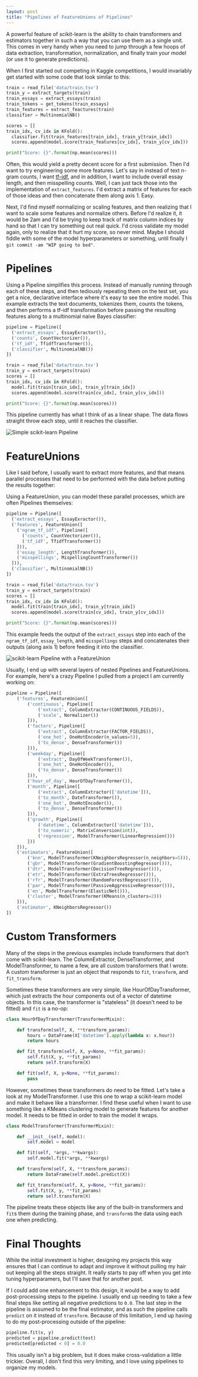 ```yaml
---
layout: post
title: "Pipelines of FeatureUnions of Pipelines"
---
```


A powerful feature of scikit-learn is the ability to chain transformers and estimators together in such a way that you can use them as a single unit. This comes in very handy when you need to jump through a few hoops of data extraction, transformation, normalization, and finally train your model (or use it to generate predictions). 

When I first started out competing in Kaggle competitions, I would invariably get started with some code that look similar to this:

```python
train = read_file('data/train.tsv')
train_y = extract_targets(train)
train_essays = extract_essays(train)
train_tokens = get_tokens(train_essays)
train_features = extract_feactures(train)
classifier = MultinomialNB()

scores = []
train_idx, cv_idx in KFold():
  classifier.fit(train_features[train_idx], train_y[train_idx])
  scores.append(model.score(train_features[cv_idx], train_y[cv_idx]))

print("Score: {}".format(np.mean(scores)))
```

Often, this would yield a pretty decent score for a first submission. Then I'd want to try engineering some more features. Let's say in instead of text n-gram counts, I want [tf–idf][1], and in addition, I want to include overall essay length, and then misspelling counts. Well, I can just tack those into the implementation of `extract_features`. I'd extract a matrix of features for each of those ideas and then concatenate them along axis 1. Easy.

Next, I'd find myself normalizing or scaling features, and then realizing that I want to scale some features and normalize others. Before I'd realize it, it would be 2am and I'd be trying to keep track of matrix column indices by hand so that I can try something out real quick. I'd cross validate my model again, only to realize that it hurt my score, so never mind. Maybe I should fiddle with some of the model hyperparameters or something, until finally I `git commit -am "WIP going to bed"`.

# Pipelines

Using a Pipeline simplifies this process. Instead of manually running through each of these steps, and then tediously repeating them on the test set, you get a nice, declarative interface where it's easy to see the entire model. This example extracts the text documents, tokenizes them, counts the tokens, and then performs a tf-idf transformation before passing the resulting features along to a multinomial naive Bayes classifier:

```python
pipeline = Pipeline([
  ('extract_essays', EssayExractor()),
  ('counts', CountVectorizer()),
  ('tf_idf', TfidfTransformer()),
  ('classifier', MultinomialNB())
])

train = read_file('data/train.tsv')
train_y = extract_targets(train)
scores = []
train_idx, cv_idx in KFold():
  model.fit(train[train_idx], train_y[train_idx])
  scores.append(model.score(train[cv_idx], train_y[cv_idx]))

print("Score: {}".format(np.mean(scores)))
```

This pipeline currently has what I think of as a linear shape. The data flows straight throw each step, until it reaches the classifier.

![Simple scikit-learn Pipeline](/images/pipelines-of-featureunions-of-pipelines/simple-pipeline.svg)

# FeatureUnions

Like I said before, I usually want to extract more features, and that means parallel processes that need to be performed with the data before putting the results together:

Using a FeatureUnion, you can model these parallel processes, which are often Pipelines themselves:

```python
pipeline = Pipeline([
  ('extract_essays', EssayExractor()),
  ('features', FeatureUnion([
    ('ngram_tf_idf', Pipeline([
      ('counts', CountVectorizer()),
      ('tf_idf', TfidfTransformer())
    ])),
    ('essay_length', LengthTransformer()),
    ('misspellings', MispellingCountTransformer())
  ])),
  ('classifier', MultinomialNB())
])

train = read_file('data/train.tsv')
train_y = extract_targets(train)
scores = []
train_idx, cv_idx in KFold():
  model.fit(train[train_idx], train_y[train_idx])
  scores.append(model.score(train[cv_idx], train_y[cv_idx]))

print("Score: {}".format(np.mean(scores)))
```

This example feeds the output of the `extract_essays` step into each of the `ngram_tf_idf`, `essay_length`, and `misspellings` steps and concatenates their outputs (along axis 1) before feeding it into the classifier.

![scikit-learn Pipeline with a FeatureUnion](/images/pipelines-of-featureunions-of-pipelines/featureunion-pipelines.svg)

Usually, I end up with several layers of nested Pipelines and FeatureUnions. For example, here's a crazy Pipeline I pulled from a project I am currently working on:

```python
pipeline = Pipeline([
    ('features', FeatureUnion([
        ('continuous', Pipeline([
            ('extract', ColumnExtractor(CONTINUOUS_FIELDS)),
            ('scale', Normalizer())
        ])),
        ('factors', Pipeline([
            ('extract', ColumnExtractor(FACTOR_FIELDS)),
            ('one_hot', OneHotEncoder(n_values=5)),
            ('to_dense', DenseTransformer())
        ])),
        ('weekday', Pipeline([
            ('extract', DayOfWeekTransformer()),
            ('one_hot', OneHotEncoder()),
            ('to_dense', DenseTransformer())
        ])),
        ('hour_of_day', HourOfDayTransformer()),
        ('month', Pipeline([
            ('extract', ColumnExtractor(['datetime'])),
            ('to_month', DateTransformer()),
            ('one_hot', OneHotEncoder()),
            ('to_dense', DenseTransformer())
        ])),
        ('growth', Pipeline([
            ('datetime', ColumnExtractor(['datetime'])),
            ('to_numeric', MatrixConversion(int)),
            ('regression', ModelTransformer(LinearRegression()))
        ]))
    ])),
    ('estimators', FeatureUnion([
        ('knn', ModelTransformer(KNeighborsRegressor(n_neighbors=5))),
        ('gbr', ModelTransformer(GradientBoostingRegressor())),
        ('dtr', ModelTransformer(DecisionTreeRegressor())),
        ('etr', ModelTransformer(ExtraTreesRegressor())),
        ('rfr', ModelTransformer(RandomForestRegressor())),
        ('par', ModelTransformer(PassiveAggressiveRegressor())),
        ('en', ModelTransformer(ElasticNet())),
        ('cluster', ModelTransformer(KMeans(n_clusters=2)))
    ])),
    ('estimator', KNeighborsRegressor())
])
```

# Custom Transformers

Many of the steps in the previous examples include transformers that don't come with scikit-learn. The ColumnExtractor, DenseTransformer, and ModelTransformer, to name a few, are all custom transformers that I wrote. A custom transformer is just an object that responds to `fit`, `transform`, and `fit_transform`.

Sometimes these transformers are very simple, like HourOfDayTransformer, which just extracts the hour components out of a vector of datetime objects. In this case, the transformer is "stateless" (it doesn't need to be fitted) and `fit` is a no-op:

```python
class HourOfDayTransformer(TransformerMixin):

    def transform(self, X, **transform_params):
        hours = DataFrame(X['datetime'].apply(lambda x: x.hour))
        return hours

    def fit_transform(self, X, y=None, **fit_params):
        self.fit(X, y, **fit_params)
        return self.transform(X)

    def fit(self, X, y=None, **fit_params):
        pass
```

However, sometimes these transformers do need to be fitted. Let's take a look at my ModelTransformer. I use this one to wrap a scikit-learn model and make it behave like a transformer. I find these useful when I want to use something like a KMeans clustering model to generate features for another model. It needs to be fitted in order to train the model it wraps.


```python
class ModelTransformer(TransformerMixin):

    def __init__(self, model):
        self.model = model

    def fit(self, *args, **kwargs):
        self.model.fit(*args, **kwargs)

    def transform(self, X, **transform_params):
        return DataFrame(self.model.predict(X))

    def fit_transform(self, X, y=None, **fit_params):
        self.fit(X, y, **fit_params)
        return self.transform(X)
```

The pipeline treats these objects like any of the built-in transformers and `fit`s them during the training phase, and `transform`s the data using each one when predicting.

# Final Thoughts

While the initial investment is higher, designing my projects this way ensures that I can continue to adapt and improve it without pulling my hair out keeping all the steps straight. It really starts to pay off when you get into tuning hyperparamers, but I'll save that for another post.

If I could add one enhancement to this design, it would be a way to add post-processing steps to the pipeline. I usually end up needing to take a few final steps like setting all negative predictions to `0.0`. The last step in the pipeline is assumed to be the final estimator, and as such the pipeline calls `predict` on it instead of `transform`. Because of this limitation, I end up having to do my post-processing outside of the pipeline:

```python
pipeline.fit(x, y)
predicted = pipeline.predict(test)
predicted[predicted < 0] = 0.0
```

This usually isn't a big problem, but it does make cross-validation a little trickier. Overall, I don't find this very limiting, and I love using pipelines to organize my models.

[1]: http://en.wikipedia.org/wiki/Tf%E2%80%93idf

